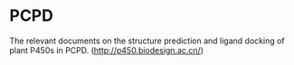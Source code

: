 # PCPD
The relevant documents on the structure prediction and ligand docking of plant P450s in PCPD. (http://p450.biodesign.ac.cn/)
